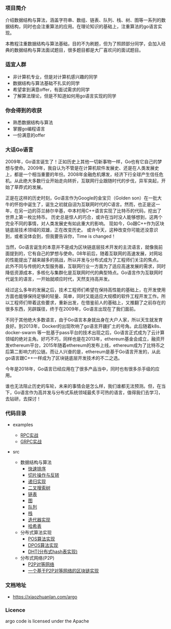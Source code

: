 ### 项目简介

介绍数据结构与算法，涵盖字符串、数组、链表、队列、栈、树、图等一系列的数据结构，同时也会注重算法的应用。在理论知识的基础上，注重算法的go语言实现。

本教程注重数据结构与算法基础，目的不为刷题，但为了照顾部分同学，会加入经典的数据结构与算法面试题目，很多题目都是大厂喜欢问的面试题目。

### 适宜人群
 - 非计算机专业，但是对计算机感兴趣的同学
 - 数据结构与算法基础不扎实的同学
 - 希望拿到满意offer，有面试需求的同学
 - 了解算法理论，但是不知道如何用go语言实现的同学

### 你会得到的收获
 - 熟悉数据结构与算法
 - 掌握go编程语言
 - 一份满意的offer


### 大话Go语言

2009年，Go语言诞生了！正如历史上其他一切新事物一样，Go也有它自己的梦想与使命。2009年，我自认为不管是在计算机软件发展史、还是在人类发展史上，都是一个相当重要的年份。2008年金融危机爆发，经济下行全球产生信任危机。从此绝大多数行业开始走向转折，互联网行业跟随时代的步伐，异军突起，开始了草莽式的发展。

正是在这样的历史时刻，Go语言作为Google的金宝贝（Golden son）在一批大牛的怀抱中诞生了，诞生之初就自诩为互联网时代的C语言。然而，也正是这一年，在另一边的芬兰赫尔辛基，中本村用C++语言实现了比特币的代码，挖出了世界上第一枚比特币。 历史总是惊人的巧合，或许在当时没人能够想到，这两个完全不同的事情，对人类发展史有如此重大的影响。 现如今，Go跟C++作为区块链底层技术领域的双雄，正在改变历史。 或许今天，这种改变你可能还没意识到，或者没体会到，但我要告诉你，Time is changed！

当然，Go语言诞生的本意并不是成为区块链底层技术开发的主流语言，就像我前面提到的，它有自己的梦想与使命。08年前后，随着互联网的高速发展，对网站的性能提出了越来越多的挑战，所以并发与分布式成为了工程师们关注的焦点。 此外不同与传统的大型服务器，互联网行业一方面为了适应高速发展的需求，同时降低资源成本，多核化与集群化是互联网时代的典型特点。Go语言作为互联网时代诞生的语言，一开始就顺应时代，天然支持高并发。


经过这么多年的发展之后，技术工程师们希望在保持高性能的基础上，在开发使用方面也能够保持足够的轻量、简单，同时又能适应大规模的软件工程开发工作。所以工程师们带着这些要求，重新出发，在借鉴前人的基础上，又推翻了之前存在的很多东西，另辟蹊径，终于在2009年，Go语言出现在了我们面前。

不同于其他绝大多数语言，由于Go语言本身就出身在大户人家，所以天生就发育良好。到2013年，Docker的出现吹响了go语言开疆扩土的号角。此后随着k8s、 docker-swarm 等一批基于pass平台的技术出现之后，Go语言正式成为了云计算领域的绝对主角。好巧不巧，同样也是在2013年，ethereum基金会成立，融资开发ethereum平台，2015年随着ethereum的发布上线，ethereum成为了比特币之后第二影响力的公链。而让人兴奋的是，ethereum是基于Go语言开发的，从此go语言跟C++一样成为了区块链底层开发技术的不二之选。

今年是2018年，Go语言已经应用在了很多产品当中，同时也有很多杀手级的应用。

谁也无法阻止历史的车轮，未来的事情会是怎么样，我们谁都无法预测。但，在当下，Go语言作为高并发与分布式系统领域最炙手可热的语言，值得我们去学习，去钻研，去探讨！

### 代码目录
- examples
    - [RPC实战](https://github.com/csunny/argo/tree/master/examples/rpc_example)
    - [GRPC实战](https://github.com/csunny/argo/tree/master/examples/grpc)

- src
    - 数据结构与算法
        - [快速排序](https://github.com/csunny/argo/tree/master/src/argothrim/qsort)
        - [切片操作与反转](https://github.com/csunny/argo/blob/master/src/common/array.go)
        - [递归实现](https://github.com/csunny/argo/blob/master/src/common/recursion.go)
        - [二叉搜索树](https://github.com/csunny/argo/tree/master/src/tree)
        - [链表](https://github.com/csunny/argo/tree/master/src/linklist)
        - [图](https://github.com/csunny/argo/tree/master/src/graph)
        - [队列](https://github.com/csunny/argo/tree/master/src/queue)
        - [栈](https://github.com/csunny/argo/tree/master/src/stack)
        - [迭代器实现](https://github.com/csunny/argo/tree/master/src/iterator)
        - [哈希表](https://github.com/csunny/argo/tree/master/src/hashtable)
    - 分布式算法实现
        - [POS算法实现](https://github.com/csunny/argo/tree/master/src/pos)
        - [DPOS算法实现](https://github.com/csunny/argo/tree/master/src/dpos)
        - [DHT(分布式hash表实现)](https://github.com/csunny/argo/tree/master/src/libs/kademlia)
    - 分布式网络(P2P)
        - [P2P对等网络]()
        - [一个基于P2P对等网络的区块链实现](https://github.com/csunny/argo/tree/master/src/p2p)
### 文档地址
- https://xiaozhuanlan.com/argo


### Licence
argo code is licensed under the Apache
